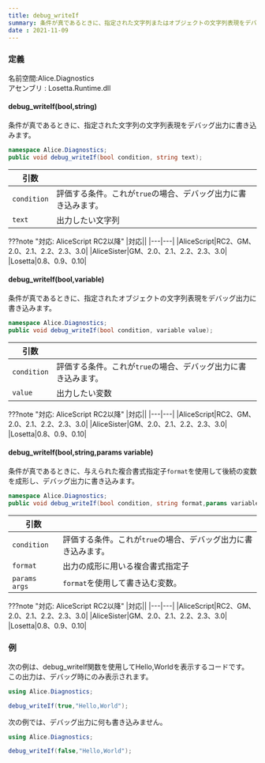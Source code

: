 ```yaml
---
title: debug_writeIf
summary: 条件が真であるときに、指定された文字列またはオブジェクトの文字列表現をデバッグ出力に書き込みます。
date : 2021-11-09
---
```

### 定義
名前空間:Alice.Diagnostics<br/>
アセンブリ : Losetta.Runtime.dll

#### debug_writeIf(bool,string)

条件が真であるときに、指定された文字列の文字列表現をデバッグ出力に書き込みます。

```cs title="AliceScript"
namespace Alice.Diagnostics;
public void debug_writeIf(bool condition, string text);
```

|引数| |
|-|-|
|`condition`| 評価する条件。これが`true`の場合、デバッグ出力に書き込みます。|
|`text`| 出力したい文字列|

???note "対応: AliceScript RC2以降"
    |対応||
    |---|---|
    |AliceScript|RC2、GM、2.0、2.1、2.2、2.3、3.0|
    |AliceSister|GM、2.0、2.1、2.2、2.3、3.0|
    |Losetta|0.8、0.9、0.10|

#### debug_writeIf(bool,variable)

条件が真であるときに、指定されたオブジェクトの文字列表現をデバッグ出力に書き込みます。

```cs title="AliceScript"
namespace Alice.Diagnostics;
public void debug_writeIf(bool condition, variable value);
```

|引数| |
|-|-|
|`condition`| 評価する条件。これが`true`の場合、デバッグ出力に書き込みます。|
|`value`| 出力したい変数|

???note "対応: AliceScript RC2以降"
    |対応||
    |---|---|
    |AliceScript|RC2、GM、2.0、2.1、2.2、2.3、3.0|
    |AliceSister|GM、2.0、2.1、2.2、2.3、3.0|
    |Losetta|0.8、0.9、0.10|

#### debug_writeIf(bool,string,params variable)

条件が真であるときに、与えられた複合書式指定子`format`を使用して後続の変数を成形し、デバッグ出力に書き込みます。

```cs title="AliceScript"
namespace Alice.Diagnostics;
public void debug_writeIf(bool condition, string format,params variable args);
```

|引数| |
|-|-|
|`condition`| 評価する条件。これが`true`の場合、デバッグ出力に書き込みます。|
|`format`| 出力の成形に用いる複合書式指定子|
|`params args`| `format`を使用して書き込む変数。|

???note "対応: AliceScript RC2以降"
    |対応||
    |---|---|
    |AliceScript|RC2、GM、2.0、2.1、2.2、2.3、3.0|
    |AliceSister|GM、2.0、2.1、2.2、2.3、3.0|
    |Losetta|0.8、0.9、0.10|

### 例
次の例は、debug_writeIf関数を使用してHello,Worldを表示するコードです。
この出力は、デバッグ時にのみ表示されます。

```cs title="AliceScript"
using Alice.Diagnostics;

debug_writeIf(true,"Hello,World");
```

次の例では、デバッグ出力に何も書き込みません。

```cs title="AliceScript"
using Alice.Diagnostics;

debug_writeIf(false,"Hello,World");
```